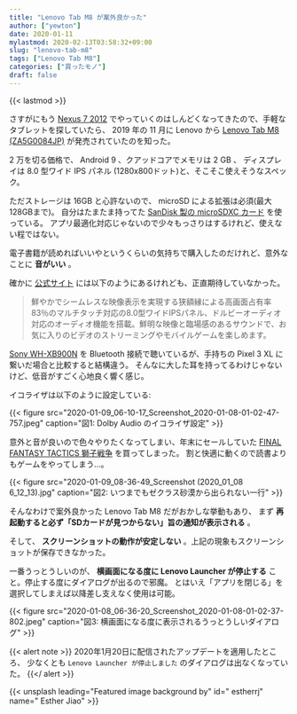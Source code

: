 ```yaml
---
title: "Lenovo Tab M8 が案外良かった"
author: ["yewton"]
date: 2020-01-11
mylastmod: 2020-02-13T03:58:32+09:00
slug: "lenovo-tab-m8"
tags: ["Lenovo Tab M8"]
categories: ["買ったモノ"]
draft: false
---
```


{{< lastmod >}}

さすがにもう [Nexus 7 2012](/2017/04/09/grouper-beanstalk/) でやっていくのはしんどくなってきたので、手軽なタブレットを探していたら、
2019 年の 11 月に Lenovo から [Lenovo Tab M8 (ZA5G0084JP)](https://hb.afl.rakuten.co.jp/hgc/1a0d625b.bdb81d38.1a0d625c.bf0332b2/?pc=https%3A%2F%2Fitem.rakuten.co.jp%2Fbiccamera%2F4580550700484%2F&m=http%3A%2F%2Fm.rakuten.co.jp%2Fbiccamera%2Fi%2F12780179%2F&link%5Ftype=hybrid%5Furl&ut=eyJwYWdlIjoiaXRlbSIsInR5cGUiOiJoeWJyaWRfdXJsIiwic2l6ZSI6IjI0MHgyNDAiLCJuYW0iOjEsIm5hbXAiOiJyaWdodCIsImNvbSI6MSwiY29tcCI6ImRvd24iLCJwcmljZSI6MCwiYm9yIjoxLCJjb2wiOjEsImJidG4iOjEsInByb2QiOjB9) が発売されていたのを知った。

2 万を切る価格で、 Android 9 、クアッドコアでメモリは 2 GB 、
ディスプレイは 8.0 型ワイド IPS パネル (1280x800ドット)と、そこそこ使えそうなスペック。

ただストレージは 16GB と心許ないので、 microSD による拡張は必須(最大128GBまで)。
自分はたまたま持ってた [SanDisk 製の microSDXC カード](https://amzn.to/2QJFCF8) を使っている。
アプリ最適化対応じゃないので少々もっさりはするけれど、使えない程ではない。

電子書籍が読めればいいやというくらいの気持ちで購入したのだけれど、意外なことに **音がいい** 。

確かに [公式サイト](https://www.lenovo.com/jp/ja/tablets/android-tablets/tab-series/Lenovo-Tab-M8-2nd-Gen-HD/p/ZZITZTATB58) には以下のようにあるけれども、正直期待していなかった。

> 鮮やかでシームレスな映像表示を実現する狭額縁による高画面占有率83％のマルチタッチ対応の8.0型ワイドIPSパネル、ドルビーオーディオ対応のオーディオ機能を搭載。鮮明な映像と臨場感のあるサウンドで、お気に入りのビデオのストリーミングやモバイルゲームを楽しめます。

[Sony WH-XB900N](https://amzn.to/2T4dbTB) を Bluetooth 接続で聴いているが、手持ちの Pixel 3 XL に繋いだ場合と比較すると結構違う。
そんなに大した耳を持ってるわけじゃないけど、低音がすごく心地良く響く感じ。

イコライザは以下のように設定している:

{{< figure src="2020-01-09_06-10-17_Screenshot_2020-01-08-01-02-47-757.jpeg" caption="&#22259;1:  Dolby Audio のイコライザ設定" >}}

意外と音が良いので色々やりたくなってしまい、年末にセールしていた [FINAL FANTASY TACTICS 獅子戦争](https://play.google.com/store/apps/details?id=com.square%5Fenix.android%5Fgoogleplay.FFT%5Fjp2&hl=ja) を買ってしまった。
割と快適に動くので読書よりもゲームをやってしまう…。

{{< figure src="2020-01-09_08-36-49_Screenshot (2020_01_08 6_12_13).jpg" caption="&#22259;2:  いつまでもゼクラス砂漠から出られない一行" >}}

そんなわけで案外良かった Lenovo Tab M8 だがおかしな挙動もあり、
まず **再起動すると必ず「SDカードが見つからない」旨の通知が表示される** 。

そして、 **スクリーンショットの動作が安定しない** 。上記の現象もスクリーンショットが保存できなかった。

一番うっとうしいのが、 **横画面になる度に Lenovo Launcher が停止する** こと。停止する度にダイアログが出るので邪魔。
とはいえ「アプリを閉じる」を選択してしまえば以降差し支えなく使用は可能。

{{< figure src="2020-01-08_06-36-20_Screenshot_2020-01-08-01-02-37-802.jpeg" caption="&#22259;3:  横画面になる度に表示されるうっとうしいダイアログ" >}}

{{< alert note >}}
2020年1月20日に配信されたアップデートを適用したところ、
少なくとも `Lenovo Launcher が停止しました` のダイアログは出なくなっていた。
{{</ alert >}}

{{< unsplash leading="Featured image background by" id=" estherrj" name=" Esther Jiao" >}}
